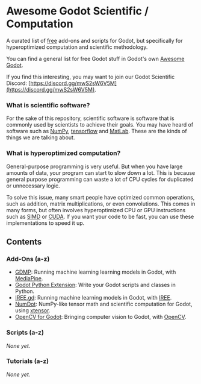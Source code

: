 # Awesome Godot Scientific / Computation
A curated list of [free](https://www.gnu.org/philosophy/free-sw.html) add-ons and scripts for Godot, but specifically for hyperoptimized computation and scientific methodology.

You can find a general list for free Godot stuff in Godot's own [Awesome Godot](https://github.com/godotengine/awesome-godot).

If you find this interesting, you may want to join our Godot Scientific Discord: [https://discord.gg/mwS2sW6V5M](https://discord.gg/mwS2sW6V5M).

### What is scientific software?

For the sake of this repository, scientific software is software that is commonly used by scientists to achieve their goals. You may have heard of software such as [NumPy](https://numpy.org), [tensorflow](https://www.tensorflow.org) and [MatLab](https://www.mathworks.com/products/matlab.html). These are the kinds of things we are talking about.

### What is hyperoptimized computation?

General-purpose programming is very useful. But when you have large amounts of data, your program can start to slow down a lot. This is because general purpose programming can waste a lot of CPU cycles for duplicated or unnecessary logic.

To solve this issue, many smart people have optimized common operations, such as addition, matrix multiplications, or even convolutions. This comes in many forms, but often involves hyperoptimized CPU or GPU instructions such as [SIMD](https://en.wikipedia.org/wiki/Single_instruction,_multiple_data) or [CUDA](https://developer.nvidia.com/cuda-zone#:~:text=CUDA®%20is%20a%20parallel,harnessing%20the%20power%20of%20GPUs.). If you want your code to be fast, you can use these implementations to speed it up.

## Contents

### Add-Ons (a-z)

- [GDMP](https://github.com/j20001970/GDMP): Running machine learning learning models in Godot, with [MediaPipe](https://ai.google.dev/edge/mediapipe/solutions/guide).
- [Godot Python Extension](https://github.com/maiself/godot-python-extension): Write your Godot scripts and classes in Python.
- [IREE.gd](https://github.com/iree-gd/iree.gd): Running machine learning models in Godot, with [IREE](https://iree.dev).
- [NumDot](https://numdot.readthedocs.io/en/latest/index.html): NumPy-like tensor math and scientific computation for Godot, using [xtensor](https://xtensor.readthedocs.io/en/latest/).
- [OpenCV for Godot](https://github.com/matt-s-clark/godot-gdextension-opencv): Bringing computer vision to Godot, with [OpenCV](https://opencv.org).

### Scripts (a-z)

_None yet._

### Tutorials (a-z)

_None yet._
